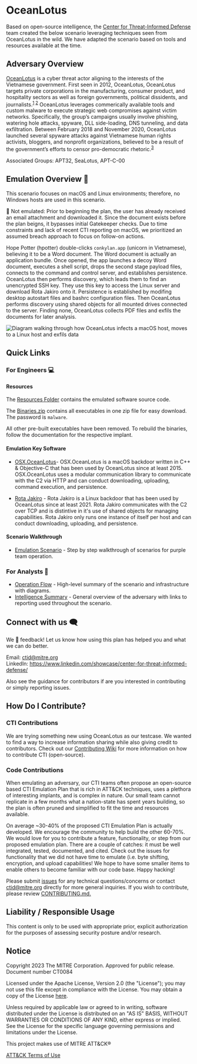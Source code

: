 # OceanLotus

Based on open-source intelligence, the [Center for Threat-Informed
Defense](https://ctid.mitre.org)
team created the below scenario leveraging techniques seen from OceanLotus in the wild.
We have adapted the scenario based on tools and resources available at the time.

## Adversary Overview

[OceanLotus](https://attack.mitre.org/groups/G0050/) is a cyber threat actor aligning to
the interests of the Vietnamese government. First seen in 2012, OceanLotus, OceanLotus
targets private corporations in the manufacturing, consumer product, and hospitality
sectors as well as foreign governments, political dissidents, and
journalists.<sup>[1](https://blogs.360.cn/post/oceanlotus-apt.html)
[2](https://www.mandiant.com/resources/blog/cyber-espionage-apt32)</sup> OceanLotus
leverages commerically available tools and custom malware to execute strategic web
compromises against victim networks. Specifically, the group’s campaigns usually involve
phishing, watering hole attacks, spyware, DLL side-loading, DNS tunneling, and data
exfiltration. Between February 2018 and November 2020, OceanLotus launched several
spyware attacks against Vietnamese human rights activists, bloggers, and nonprofit
organizations, believed to be a result of the government’s efforts to censor
pro-democratic
rhetoric.<sup>[3](https://www.amnestyusa.org/wp-content/uploads/2021/02/Click-and-Bait_Vietnamese-Human-Rights-Defenders-Targeted-with-Spyware-Attacks.pdf)</sup>

Associated Groups: APT32, SeaLotus, APT-C-00

## Emulation Overview 📖

This scenario focuses on macOS and Linux environments; therefore, no Windows hosts are
used in this scenario.

👋 Not emulated: Prior to beginning the plan, the user has already received an email
attachment and downloaded it. Since the document exists before the plan beigns, it
bypasses initial Gatekeeper checks. Due to time constraints and lack of recent CTI
reporting on macOS, we prioritized an assumed breach approach to focus on follow-on
actions.

Hope Potter (hpotter) double-clicks `conkylan.app` (unicorn in Vietnamese), believing it
to be a Word document. The Word document is actually an application bundle. Once opened,
the app launches a decoy Word document, executes a shell script, drops the second stage
payload files, connects to the command and control server, and establishes persistence.
OceanLotus then performs discovery, which leads them to find an unencrypted SSH key.
They use this key to access the Linux server and download Rota Jakiro onto it.
Persistence is established by modifing desktop autostart files and bashrc configuration
files. Then OceanLotus performs discovery using shared objects for all mounted drives
connected to the server. Finding none, OceanLotus collects PDF files and exfils the
documents for later analysis.

![Diagram walking through how OceanLotus infects a macOS host, moves to a Linux host and
exfils data](./Resources/images/OperationsFLowBlackBG.jpeg)

## Quick Links

### For Engineers 💻

#### Resources

The [Resources Folder](./Resources/) contains the emulated software source code.

The [Binaries.zip](./Resources/Binaries/binaries.zip) contains all executables in one
zip file for easy download. The password is `malware`.

All other pre-built executables have been removed. To rebuild the binaries, follow the
documentation for the respective implant.

#### Emulation Key Software

- [OSX.OceanLotus](./Resources/OSX.OceanLotus/)- OSX.OceanLotus is a macOS backdoor
  written in C++ & Objective-C that has been used by OceanLotus since at least 2015.
  OSX.OceanLotus uses a modular communication library to communicate with the C2 via
  HTTP and can conduct downloading, uploading, command execution, and persistence.

- [Rota Jakiro](./Resources/rota/) - Rota Jakiro is a Linux backdoor that has been used
  by OceanLotus since at least 2021. Rota Jakiro communicates with the C2 over TCP and
  is distintive in it's use of shared objects for managing capabilities. Rota Jakiro
  only runs one instance of itself per host and can conduct downloading, uploading, and
  persistence.

#### Scenario Walkthrough

- [Emulation Scenario](./Emulation_Plan/OceanLotus_Scenario.md) - Step by step
  walkthrough of scenarios for purple team operation.

### For Analysts 🔎

- [Operation Flow](./Operations_Flow/Operations_Flow.md/) - High-level summary of the
  scenario and infrastructure with diagrams.
- [Intelligence Summary](./Intelligence_Summary/Intelligence_Summary.md) - General
  overview of the adversary with links to reporting used throughout the scenario.

## Connect with us 🗨️

We 💖 feedback! Let us know how using this plan has helped you and what we can do better.

Email: ctid@mitre.org <br>
LinkedIn: https://www.linkedin.com/showcase/center-for-threat-informed-defense/

Also see the guidance for contributors if are you interested in contributing or simply
reporting issues.

## How Do I Contribute?

### CTI Contributions

We are trying something new using OceanLotus as our testcase. We wanted to find a way to
increase information sharing while also giving credit to contributors. Check out our
[Contributing
Wiki](https://github.com/center-for-threat-informed-defense/adversary_emulation_library/wiki/Contributing#contribute-open-source-intelligence-for-an-adversary)
for more information on how to contribute CTI (open-source).

### Code Contributions

When emulating an adversary, our CTI teams often propose an open-source based CTI
Emulation Plan that is rich in ATT&CK techniques, uses a plethora of interesting
implants, and is complex in nature. Our small team cannot replicate in a few months what
a nation-state has spent years building, so the plan is often pruned and simplified to
fit the time and resources available.

On average ~30-40% of the proposed CTI Emulation Plan is actually developed. We
encourage the community to help build the other 60-70%. We would love for you to
contribute a feature, functionality, or step from our proposed emulation plan. There are
a couple of catches: it must be well integrated, tested, documented, and cited. Check
out the issues for functionality that we did not have time to emulate (i.e. byte
shifting, encryption, and upload capabilities! We hope to have some smaller items to
enable others to become familiar with our code base. Happy hacking!

Please submit
[issues](https://github.com/center-for-threat-informed-defense/ocean-lotus/issues) for
any technical questions/concerns or contact
[ctid@mitre.org](mailto:ctid@mitre.org?subject=subject=Question%20about%20ocean-lotus)
directly for more general inquiries. If you wish to contribute, please review
[CONTRIBUTING.md.](/CONTRIBUTING.md)

## Liability / Responsible Usage

This content is only to be used with appropriate prior, explicit authorization for the
purposes of assessing security posture and/or research.

## Notice

Copyright 2023 The MITRE Corporation. Approved for public release. Document number CT0084

Licensed under the Apache License, Version 2.0 (the "License"); you may not use this
file except in compliance with the License. You may obtain a copy of the License
[here](http://www.apache.org/licenses/LICENSE-2.0).

Unless required by applicable law or agreed to in writing, software distributed under
the License is distributed on an "AS IS" BASIS, WITHOUT WARRANTIES OR CONDITIONS OF ANY
KIND, either express or implied. See the License for the specific language governing
permissions and limitations under the License.

This project makes use of MITRE ATT&CK®

[ATT&CK Terms of Use](https://attack.mitre.org/resources/terms-of-use/)
